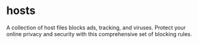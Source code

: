 # hosts
A collection of host files blocks ads, tracking, and viruses. Protect your online privacy and security with this comprehensive set of blocking rules.
